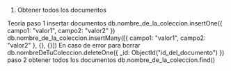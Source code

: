 1. Obtener todos los documentos

Teoría
paso 1 insertar documentos
db.nombre_de_la_coleccion.insertOne({ campo1: "valor1", campo2: "valor2" })
db.nombre_de_la_coleccion.insertMany([{ campo1: "valor1", campo2: "valor2" }, {}, {}])
En caso de error para borrar
db.nombreDeTuColeccion.deleteOne({ \_id: ObjectId("id_del_documento") })
paso 2 obtener todos los documentos
db.nombre_de_la_coleccion.find()

